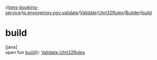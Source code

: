 //[pms-booking-service](../../../../../index.md)/[io.envoyproxy.pgv.validate](../../../index.md)/[Validate](../../index.md)/[UInt32Rules](../index.md)/[Builder](index.md)/[build](build.md)

# build

[java]\
open fun [build](build.md)(): [Validate.UInt32Rules](../index.md)